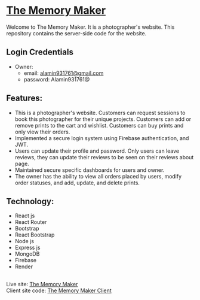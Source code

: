 # [The Memory Maker](https://the-memory-maker-71efe.firebaseapp.com)
Welcome to The Memory Maker. It is a photographer's website. This repository contains the server-side code for the website.

## Login Credentials
* Owner:
    - email: alamin931761@gmail.com
    - password: Alamin931761@

## Features:
* This is a photographer's website. Customers can request sessions to book this photographer for their unique projects. Customers can add or remove prints to the cart and wishlist. Customers can buy prints and only view their orders.
* Implemented a secure login system using Firebase authentication, and JWT.
* Users can update their profile and password. Only users can leave reviews, they can update their reviews to be seen on their reviews about page.
* Maintained secure specific dashboards for users and owner.
* The owner has the ability to view all orders placed by users, modify order statuses, and add, update, and delete prints.

## Technology:
* React js
* React Router
* Bootstrap
* React Bootstrap
* Node js
* Express js
* MongoDB
* Firebase
* Render

##
Live site: [The Memory Maker](https://the-memory-maker-71efe.firebaseapp.com) <br>
Client site code: [The Memory Maker Client](https://github.com/alamin931761/the-memory-maker-client)